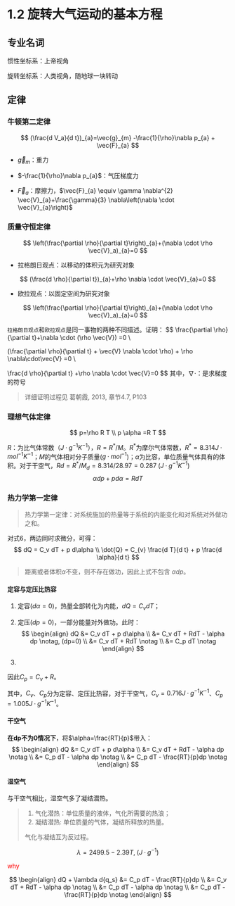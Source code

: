 # 1.2 旋转大气运动的基本方程

## 专业名词

惯性坐标系：上帝视角

旋转坐标系：人类视角，随地球一块转动

## 定律

### 牛顿第二定律

$$
(\frac{d V_a}{d t})_{a}=\vec{g}_{m} -\frac{1}{\rho}\nabla p_{a} + \vec{F}_{a}
$$

- $\vec{g}_{m}$：重力

- $-\frac{1}{\rho}\nabla p_{a}$：气压梯度力

- $\vec{F}_{a}$：摩擦力，$\vec{F}_{a} \equiv \gamma \nabla^{2} \vec{V}_{a}+\frac{\gamma}{3} \nabla\left(\nabla \cdot \vec{V}_{a}\right)$

### 质量守恒定律

$$
\left(\frac{\partial \rho}{\partial t}\right)_{a}+(\nabla \cdot \rho \vec{V}_a)_{a}=0
$$

- 拉格朗日观点：以移动的体积元为研究对象

$$
(\frac{d \rho}{\partial t})_{a}+\rho \nabla \cdot  \vec{V}_{a}=0
$$

- 欧拉观点：以固定空间为研究对象

$$
\left(\frac{\partial \rho}{\partial t}\right)_{a}+(\nabla \cdot \rho \vec{V}_a)_{a}=0
$$

`拉格朗日观点`和`欧拉观点`是同一事物的两种不同描述。证明：
$$
\frac{\partial \rho}{\partial t}+\nabla \cdot (\rho \vec{V}) =0 \\ 

(\frac{\partial \rho}{\partial t} + \vec{V} \nabla  \cdot \rho) + \rho \nabla\cdot\vec{V} =0 \\

\frac{d \rho}{\partial t} +\rho \nabla \cdot  \vec{V}=0
$$
其中，$\nabla\cdot$：是求梯度的符号

> 详细证明过程见 葛朝霞, 2013, 章节4.7, P103

### 理想气体定律

$$
p=\rho R T \\
p \alpha =R T
$$

$R$：为比气体常数（$J · g^{-1}K^{-1}$），$R=R^*/M$。$R^*$为摩尔气体常数，$R^*=8.314 J · mol ^{-1}K^{-1}$；$M$的气体相对分子质量($g  ·mol^{-1}$)；$\alpha$为比容，单位质量气体具有的体积。对于干空气，$Rd = R^* / M_d = 8.314 / 28.97 = 0.287\;(J ·g^{-1}K^{-1})$
$$
\alpha dp+pd\alpha=RdT
$$

### 热力学第一定律

> 热力学第一定律：对系统施加的热量等于系统的内能变化和对系统对外做功之和。

对式6，两边同时求微分，可得：
$$
dQ = C_v dT + p d\alpha \\
\dot{Q} = C_{v} \frac{d T}{d t} + p \frac{d \alpha}{d t}
$$

> 距离或者体积$\alpha$不变，则不存在做功，因此上式不包含 $\alpha dp$。

#### 定容与定压比热容

1. 定容($d \alpha = 0$)，热量全部转化为内能，$dQ = C_v dT$；

2. 定压($d p = 0$)，一部分能量对外做功。此时：
   $$
   \begin{align}
      dQ &= C_v dT + p d\alpha \\
         &= C_v dT + RdT - \alpha dp \notag, (dp=0) \\
         &= C_v dT + RdT             \notag \\
         &= C_p dT             \notag
   \end{align}
   $$

3. 

因此$C_p = C_v + R$。

其中，$C_{v}$、$C_p$分为定容、定压比热容，对于干空气，$C_{v}=0.716 J ·g^{-1} K^{-1}$、$C_p=1.005 J ·g^{-1} K^{-1}$。



#### 干空气

**在dp不为0情况下**，将$\alpha=\frac{RT}{p}$带入：
$$
\begin{align}
   dQ &= C_v dT + p d\alpha \\
      &= C_v dT + RdT - \alpha dp   \notag \\
      &= C_p dT - \alpha dp         \notag \\
      &= C_p dT - \frac{RT}{p}dp    \notag
\end{align}
$$


#### 湿空气

与干空气相比，湿空气多了凝结潜热。


> 1. 气化潜热：单位质量的液体，气化所需要的热浪；
> 2. 凝结潜热: 单位质量的气体，凝结所释放的热量。
> 
> 气化与凝结互为反过程。


<!-- 湿空气达到饱和后，有部分水汽会发生凝结。 -->
$$
\lambda =2499.5-2.39T, \;(J·g^{-1})
$$

<span style="color:red">why</span>

$$
\begin{align}
   dQ + \lambda d{q_s} &= C_p dT - \frac{RT}{p}dp \\
     &= C_v dT + RdT - \alpha dp   \notag \\
     &= C_p dT - \alpha dp         \notag \\
     &= C_p dT - \frac{RT}{p}dp    \notag
\end{align}
$$
